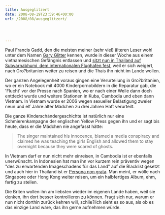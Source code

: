 ```yaml
---
title: Ausgeglitzert
date: 2008-08-19T23:59:46+00:00
url: /2008/08/ausgeglitzert/




---
```

Paul Francis Gadd, den die meisten meiner (sehr viel) älteren Leser wohl unter dem Namen [Gary Glitter][1] kennen, wurde in dieser Woche aus einem vietnamesischen Gefängnis entlassen und [sitzt nun in Thailand auf Subvarnabhumi, dem internationalen Flughafen fest][2], weil er sich weigert, nach Gro?britanien weiter zu reisen und die Thais ihn nicht im Lande wollen.

Der ganzen Angelegenheit voraus gingen eine Verurteilung in Gro?britanien, wo er ein Notebook mit 4000 Kinderpornobildern in die Reparatur gab, die 'Flucht' vor der Presse nach Spanien, wo er nach einer Weile dann doch entdeckt wurde und weitere Stationen in Kuba, Cambodia und eben dann Vietnam. In Vietnam wurde er 2006 wegen sexueller Belästigung zweier neun und elf Jahre alter Mädchen zu drei Jahren Haft verurteilt.

Die ganze Kinderschändergeschichte ist natürlich nur eine Schmierenkampagne der englischen Yellow Press gegen ihn und er sagt bis heute, dass er die Mädchen nie angefasst hätte:

> The singer maintained his innocence, blamed a media conspiracy and claimed he was teaching the girls English and allowed them to stay overnight because they were scared of ghosts.

In Vietnam darf er nun nicht mehr einreisen, in Cambodia ist er ebenfalls unerwünscht. In Indonesien hat man ihn vor kurzem rein präventiv wegen "des zu erwartenden Imageschadens für das Land" auf die Blacklist gesetzt und auch hier in Thailand ist er [Persona non grata][3]. Man meint, er wölle nach Singapore oder Hong Kong weiter reisen, um ein halbfertiges Album, ehm, fertig zu stellen.

Die Briten wollen ihn am liebsten wieder im eigenen Lande haben, weil sie denken, ihn dort besser kontrollieren zu können. Fragt sich nur, warum er nun nicht dorthin zurück kehren will, schlie?lich sieht es so aus, als ob es das einzige Land wäre, das ihn gerne aufnehmen würde.

 [1]: http://de.wikipedia.org/wiki/Gary_Glitter
 [2]: http://afp.google.com/article/ALeqM5ilN_XbQlIpTEg1YZYh9xwtD3_9Fw
 [3]: http://www.nationmultimedia.com/2008/08/20/headlines/headlines_30081026.php
